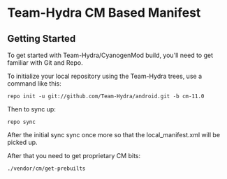 Team-Hydra CM Based Manifest
===========

Getting Started
---------------

To get started with Team-Hydra/CyanogenMod build, you'll need to get familiar with Git and Repo.

To initialize your local repository using the Team-Hydra trees, use a command like this:

    repo init -u git://github.com/Team-Hydra/android.git -b cm-11.0

Then to sync up:

    repo sync

After the initial sync sync once more so that the local_manifest.xml will be picked up.

After that you need to get proprietary CM bits:

    ./vendor/cm/get-prebuilts
